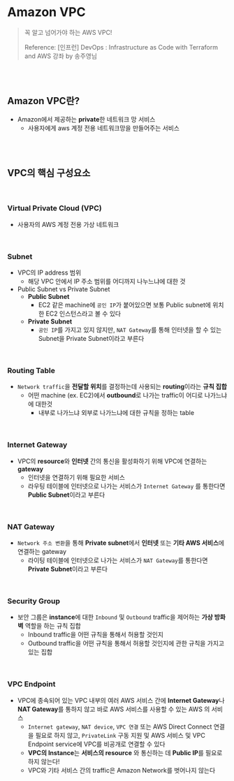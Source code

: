 # Amazon VPC

> 꼭 알고 넘어가야 하는 AWS VPC!
>
> Reference: [인프런] DevOps : Infrastructure as Code with Terraform and AWS 강좌 by 송주영님

<br>

<br>

## Amazon VPC란?

- Amazon에서 제공하는 **private**한 네트워크 망 서비스
  - 사용자에게 aws 계정 전용 네트워크망을 만들어주는 서비스

<br>

<br>

## VPC의 핵심 구성요소

<br>

### Virtual Private Cloud (VPC)

- 사용자의 AWS 계정 전용 가상 네트워크

<br>

### Subnet

- VPC의 IP address 범위
  - 해당 VPC 안에서 IP 주소 범위를 어디까지 나누느냐에 대한 것
- Public Subnet vs Private Subnet
  - **Public Subnet**
    - EC2 같은 machine에 `공인 IP`가 붙어있으면 보통 Public subnet에 위치한 EC2 인스턴스라고 볼 수 있다
  - **Private Subnet**
    - `공인 IP`를 가지고 있지 않지만, `NAT Gateway`를 통해 인터넷을 할 수 있는 Subnet을 Private Subnet이라고 부른다

<br>

### Routing Table

- `Network traffic`을 **전달할 위치**를 결정하는데 사용되는 **routing**이라는 **규칙 집합**
  - 어떤 machine (ex. EC2)에서 **outbound**로 나가는 traffic이 어디로 나가느냐에 대한것
    - 내부로 나가느냐 외부로 나가느냐에 대한 규칙을 정하는 table

<br>

### Internet Gateway

- VPC의 **resource**와 **인터넷** 간의 통신을 활성화하기 위해 VPC에 연결하는 **gateway**
  - 인터넷을 연결하기 위해 필요한 서비스
  - 라우팅 테이블에 인터넷으로 나가는 서비스가 `Internet Gateway` 를 통한다면 **Public Subnet**이라고 부른다

<br>

### NAT Gateway

- `Network 주소 변환`을 통해 **Private subnet**에서 **인터넷** 또는 **기타 AWS 서비스**에 연결하는 gateway
  - 라이팅 테이블에 인터넷으로 나가는 서비스가 `NAT Gateway`를 통한다면 **Private Subnet**이라고 부른다

<br>

### Security Group

- 보안 그룹은 **instance**에 대한 `Inbound` 및 `Outbound` traffic을 제어하는 **가상 방화벽** 역할을 하는 규칙 집합
  - Inbound traffic을 어떤 규칙을 통해서 허용할 것인지
  - Outbound traffic을 어떤 규칙을 통해서 허용할 것인지에 관한 규칙을 가지고 있는 집합

 <br>

### VPC Endpoint

- VPC에 종속되어 있는 VPC 내부의 여러 AWS 서비스 간에 **Internet Gateway**나 **NAT Gateway**를 통하지 않고 바로 AWS 서비스를 사용할 수 있는 AWS 의 서비스
  - `Internet gateway`, `NAT device`, `VPC 연결` 또는 AWS Direct Connect 연결을 필요로 하지 않고, `PrivateLink` 구동 지원 및 AWS 서비스 및 VPC Endpoint service에 VPC를 비공개로 연결할 수 있다
  - **VPC의 Instance**는 **서비스의 resource** 와 통신하는 데 **Public IP**를 필요로 하지 않는다!
  - VPC와 기타 서비스 간의 traffic은 Amazon Network를 벗어나지 않는다



















